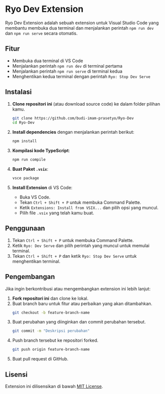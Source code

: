 # Ryo Dev Extension

Ryo Dev Extension adalah sebuah extension untuk Visual Studio Code yang membantu membuka dua terminal dan menjalankan perintah `npm run dev` dan `npm run serve` secara otomatis.

## Fitur

- Membuka dua terminal di VS Code
- Menjalankan perintah `npm run dev` di terminal pertama
- Menjalankan perintah `npm run serve` di terminal kedua
- Menghentikan kedua terminal dengan perintah `Ryo: Stop Dev Serve`

## Instalasi

1. **Clone repositori ini** (atau download source code) ke dalam folder pilihan kamu.

   ```sh
   git clone https://github.com/budi-imam-prasetyo/Ryo-Dev
   cd Ryo-Dev
   ```
2. **Install dependencies** dengan menjalankan perintah berikut:

   ```sh
   npm install
   ```
4. **Kompilasi kode TypeScript**:

   ```sh
   npm run compile
   ```
5. **Buat Paket `.vsix`**:

   ```sh
   vsce package
   ```
6. **Install Extension** di VS Code:

   - Buka VS Code.
   - Tekan `Ctrl + Shift + P` untuk membuka Command Palette.
   - Ketik `Extensions: Install from VSIX...` dan pilih opsi yang muncul.
   - Pilih file `.vsix` yang telah kamu buat.

## Penggunaan

1. Tekan `Ctrl + Shift + P` untuk membuka Command Palette.
2. Ketik `Ryo: Dev Serve` dan pilih perintah yang muncul untuk memulai terminal.
3. Tekan `Ctrl + Shift + P` dan ketik `Ryo: Stop Dev Serve` untuk menghentikan terminal.

## Pengembangan

Jika ingin berkontribusi atau mengembangkan extension ini lebih lanjut:

1. **Fork repositori ini** dan clone ke lokal.
2. Buat branch baru untuk fitur atau perbaikan yang akan ditambahkan.
   ```sh
   git checkout -b feature-branch-name
   ```
3. Buat perubahan yang diinginkan dan commit perubahan tersebut.
   ```sh
   git commit -m "Deskripsi perubahan"
   ```
4. Push branch tersebut ke repositori forked.
   ```sh
   git push origin feature-branch-name
   ```
5. Buat pull request di GitHub.

## Lisensi

Extension ini dilisensikan di bawah [MIT License](https://github.com/budi-imam-prasetyo/Ryo-Dev/blob/main/LICENSE).
